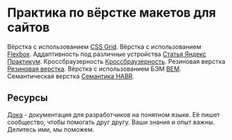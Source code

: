 # Практика по вёрстке макетов для сайтов 
Вёрстка с использованием [CSS Grid](https://css-tricks.com/snippets/css/complete-guide-grid/).
Вёрстка с использованием [Flexbox](https://css-tricks.com/snippets/css/a-guide-to-flexbox/).
Аддаптивность под различные устройства [Статья Яндекс Практикум](https://practicum.yandex.ru/blog/kak-adaptirovat-sayt-pod-mobilnye-ustroystva/).
Кроссбраузерность [Кроссбраузерность](https://habr.com/ru/companies/htmlacademy/articles/341538/).
Резиновая верстка [Резиновая верстка](https://habr.com/ru/articles/659477/).
Вёрстка с использованием БЭМ [BEM](https://ru.bem.info/methodology/).
Семантическая верстка [Семантика HABR](https://habr.com/ru/companies/htmlacademy/articles/546500/).

## Ресурсы
[Дока](https://doka.guide/) - документация для разработчиков на понятном языке. Её пишет сообщество, чтобы помогать друг другу. Ваши знания и опыт важны. Делитесь ими, мы поможем.
